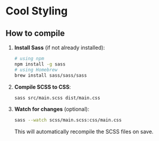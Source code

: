 # Cool Styling

## How to compile

1. **Install Sass** (if not already installed):

   ```bash
   # using npm
   npm install -g sass
   # using Homebrew
   brew install sass/sass/sass
   ```

2. **Compile SCSS to CSS**:

   ```bash
   sass src/main.scss dist/main.css
   ```

3. **Watch for changes** (optional):

   ```bash
   sass --watch scss/main.scss:css/main.css
   ```

   This will automatically recompile the SCSS files on save.
